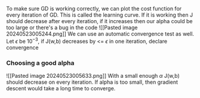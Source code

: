 To make sure GD is working correctly, we can plot the cost function for every iteration of GD. This is called the learning curve. If it is working then J should decrease after every iteration, if it increases then our alpha could be too large or there's a bug in the code
![[Pasted image 20240523005244.png]]
We can use an automatic convergence test as well.
Let $\epsilon$ be $10^{-3}$, if J(w,b) decreases by <= $\epsilon$ in one iteration, declare convergence

### Choosing a good alpha

![[Pasted image 20240523005633.png]]
With a small enough $\alpha$ J(w,b) should decrease on every iteration. If alpha is too small, then gradient descent would take a long time to converge.


